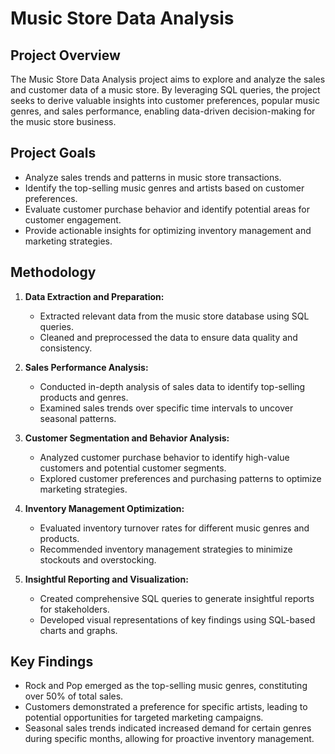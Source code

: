# Music Store Data Analysis

## Project Overview

The Music Store Data Analysis project aims to explore and analyze the sales and customer data of a music store. By leveraging SQL queries, the project seeks to derive valuable insights into customer preferences, popular music genres, and sales performance, enabling data-driven decision-making for the music store business.

## Project Goals

- Analyze sales trends and patterns in music store transactions.
- Identify the top-selling music genres and artists based on customer preferences.
- Evaluate customer purchase behavior and identify potential areas for customer engagement.
- Provide actionable insights for optimizing inventory management and marketing strategies.

## Methodology

1. **Data Extraction and Preparation:**
   - Extracted relevant data from the music store database using SQL queries.
   - Cleaned and preprocessed the data to ensure data quality and consistency.

2. **Sales Performance Analysis:**
   - Conducted in-depth analysis of sales data to identify top-selling products and genres.
   - Examined sales trends over specific time intervals to uncover seasonal patterns.

3. **Customer Segmentation and Behavior Analysis:**
   - Analyzed customer purchase behavior to identify high-value customers and potential customer segments.
   - Explored customer preferences and purchasing patterns to optimize marketing strategies.

4. **Inventory Management Optimization:**
   - Evaluated inventory turnover rates for different music genres and products.
   - Recommended inventory management strategies to minimize stockouts and overstocking.

5. **Insightful Reporting and Visualization:**
   - Created comprehensive SQL queries to generate insightful reports for stakeholders.
   - Developed visual representations of key findings using SQL-based charts and graphs.

## Key Findings

- Rock and Pop emerged as the top-selling music genres, constituting over 50% of total sales.
- Customers demonstrated a preference for specific artists, leading to potential opportunities for targeted marketing campaigns.
- Seasonal sales trends indicated increased demand for certain genres during specific months, allowing for proactive inventory management.



